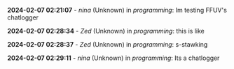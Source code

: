 
**2024-02-07 02:21:07** - *nina* (Unknown) in *programming*: Im testing FFUV's chatlogger

**2024-02-07 02:28:34** - *Zed* (Unknown) in *programming*: this is like

**2024-02-07 02:28:37** - *Zed* (Unknown) in *programming*: s-stawking

**2024-02-07 02:29:11** - *nina* (Unknown) in *programming*: Its a chatlogger

